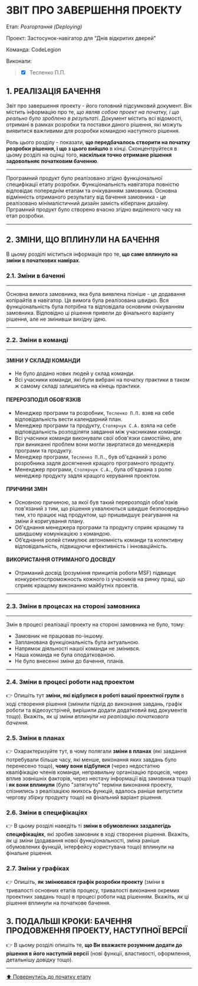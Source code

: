 ﻿# ЗВІТ ПРО ЗАВЕРШЕННЯ ПРОЕКТУ

Етап: *Розгортання (Deploying)*

Проект: Застосунок-навігатор для “Днів відкритих дверей”

Команда: CodeLegion

Виконали:
>- [x] Тесленко П.П.

##  **1. РЕАЛІЗАЦІЯ БАЧЕННЯ**

Звіт про завершення проекту - його головний підсумковий документ. Він містить інформацію про те, *що являв собою проект на початку, і що реально було зроблено в результаті*. Документ містить всі відомості, отримані в рамках розробки та поставки даного рішення, які можуть виявитися важливими для розробки командою наступного рішення. 

Роль цього розділу - показати, **що передбачалось створити на початку розробки рішення, і що з цього вийшло** в кінці. Сконцентруйтеся в цьому розділі на оцінці того, **наскільки точно отримане рішення задовольняє початковим баченню**.

---

Програмний продукт було реалізовано згідно функціональної специфікації етапу розробки. Функціональність навігатора повністю відповідає попереднім етапам та очікуванням замовника. Основна відмінність отриманого результату від бачення замовника - це реалізовано мінімалістичний дизайн замість кіберпанк дизайну. Прграмний продукт було створено вчасно згідно виділеного часу на етап розробки. 

---

##  **2. ЗМІНИ, ЩО ВПЛИНУЛИ НА БАЧЕННЯ**
В цьому розділі міститься інформація про те, **що саме вплинуло на зміни в початкових намірах**. 

### **2.1. Зміни в баченні**

---

Основна вимога замовника, яка була виявлена пізніше - це додавання копірайтів в навігатор. Ця вимога була реалізована швидко. Вся функціональність була потрібна та відповідала основним очікуванням замовника. Відповідно ці рішення привели до фінального варіанту рішення, але не змінивши вихідну ідею.

---

### **2.2. Зміни в команді**

---

#### ЗМІНИ У СКЛАДІ КОМАНДИ
- Не було додано нових людей у склад команди.
- Всі учасники команди, які були вибрані на початку практики в таком ж самому складі залишились на кінець практики.

#### ПЕРЕРОЗПОДІЛ ОБОВ'ЯЗКІВ
- Менеджер програми та розробник, ```Тесленко П.П.``` взяв на себе відповідальність вести календарний план.
- Менеджер програми та продукту, ```Столярчук С.А.``` взяла на себе відповідальність розподіляти завдання між учасниками команди.
- Всі учасники команди виконували свої обов'язки самостійно, але при виниканні проблем вони могли звиртатися до менеджерів програми та продукту.
- Менеджер програми, ```Тесленко П.П.```, був об'єднаний з ролю розробника задля досягнення кращого програмного продукту.
- Мененджер програми, ```Столярчук С.А.```, була об'єднана з ролю менеджер продукту задля кращого керування проектом.

#### ПРИЧИНИ ЗМІН
- Основною причиною, за якої був такий перерозподіл обов'язків пов'язаний з тим, що рішення ухвалюються швидше безпосередньо тим, хто працює над продуктом, що пришвидшує реагування на зміни й коригування плану.
- Об'єднання менеджера програми та продукту сприяє кращому та швидшому комунікацією з командою.
- Об’єднання ролей стимулює автономність команди та колективну відповідальність, підвищуючи ефективність і інноваційність.

#### ВИКОРИСТАННЯ ОТРИМАНОГО ДОСВІДУ
- Отриманий досвід (розуміння принципів роботи MSF) підвищує конкурентоспроможность кожного із учасників на ринку праці, що сприяє кращому виконанню майбутніх проектів.

---

###  **2.3. Зміни в процесах на стороні замовника** 

---

Змін в процесі реалізації проекту на стороні замовника не було, тому:
- Замовник не працював по-іншому.
- Запланована функціональність була актуальною.
- Напрямок діяльності нашої команди не змінився.
- Наша команда не була оподаткованою.
- Не було внесенні зміни до бачення, планів.

---

###  **2.4. Зміни в процесі роботи над проектом**

:point_right: Опишіть тут **зміни, які відбулися в роботі вашої проектної групи** в ході створення рішення (змінили підхід до виконання завдань, графік роботи та відеозустрічей, вирішили додати додатковий вид документів тощо). Вкажіть, як ці зміни *вплинули на реалізацію початкового бачення*.

###  **2.5. Зміни в планах**

:point_right: Охарактеризуйте тут, в чому полягали **зміни в планах** (які завдання потребували більше часу, які менше, виконання яких завдань було перенесено тощо), **чому вони відбулися** (через недостатню кваліфікацію членів команди, неправильну організацію процесів, через вплив зовнішніх факторів, через нестачу інформації від замовника тощо) і **як вони вплинули** (було "затягнуто" терміни виконання проекту, спізнились з реалізацією якихось функцій, вдалось раніше випустити чергову збірку продукту тощо) на фінальний варіант рішення.

###  **2.6. Зміни в специфікаціях**

:point_right: В цьому розділі наведіть ті **зміни в обумовлених заздалегідь специфікаціях**, які зробив замовник в ході створення рішення. Вкажіть, *як* ці зміни (додавання нової функціональності, зміна раніше обумовлених функцій, інтерфейсу користувача тощо) вплинули на фінальне рішення.

###  **2.7. Зміни у графіках**

:point_right: Опишіть, **як змінювався графік розробки проекту** (зміни в тривалості основних етапів процесу, тривалості виконання окремих проектних завдань тощо) в процесі роботи над рішенням. Вкажіть, *як* ці рішення вплинули на початкове бачення.

## **3. ПОДАЛЬШІ КРОКИ: БАЧЕННЯ ПРОДОВЖЕННЯ ПРОЕКТУ, НАСТУПНОЇ ВЕРСІЇ**

:point_right: В цьому розділі опишіть те, **що Ви вважаєте розумним додати до рішення в його наступній версії** (нові функції, властивості, оформлення, детальнішу довідку тощо).

---
[:arrow_up: Повернутись до початку етапу](/docs/5.Deploying/README.md)
